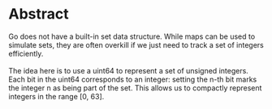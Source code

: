 # Abstract

Go does not have a built-in set data structure. While maps can be used to simulate sets, they are often overkill if we just need to track a set of integers efficiently.
<br/>
<br/>
The idea here is to use a uint64 to represent a set of unsigned integers. Each bit in the uint64 corresponds to an integer: setting the n-th bit marks the integer n as being part of the set. This allows us to compactly represent integers in the range [0, 63].
